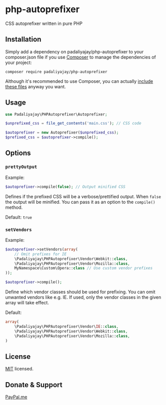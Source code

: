 # php-autoprefixer
CSS autoprefixer written in pure PHP

## Installation
Simply add a dependency on padaliyajay/php-autoprefixer to your composer.json file if you use [Composer](https://getcomposer.org/) to manage the dependencies of your project:
```
composer require padaliyajay/php-autoprefixer
```
Although it's recommended to use Composer, you can actually [include these files](https://github.com/padaliyajay/php-autoprefixer/wiki/Installation) anyway you want.

## Usage
```php
use Padaliyajay\PHPAutoprefixer\Autoprefixer;

$unprefixed_css = file_get_contents('main.css'); // CSS code

$autoprefixer = new Autoprefixer($unprefixed_css);
$prefixed_css = $autoprefixer->compile();
```

## Options

### `prettyOutput`

Example:
```php
$autoprefixer->compile(false); // Output minified CSS
```
Defines if the prefixed CSS will be a verbose/prettified output. When `false` the output will be minified. You can pass it as an option to the `compile()` method.

Default: `true`

### `setVendors`

Example:
```php
$autoprefixer->setVendors(array(
    // Omit prefixes for IE
    \Padaliyajay\PHPAutoprefixer\Vendor\Webkit::class,
    \Padaliyajay\PHPAutoprefixer\Vendor\Mozilla::class,
    MyNamespace\Custom\Opera::class // Use custom vendor prefixes
));

$autoprefixer->compile();
```
Define which vendor classes should be used for prefixing. You can omit unwanted vendors like e.g. IE. If used, only the vendor classes in the given array will take effect.

Default: 
```php
array(
    \Padaliyajay\PHPAutoprefixer\Vendor\IE::class,
    \Padaliyajay\PHPAutoprefixer\Vendor\Webkit::class,
    \Padaliyajay\PHPAutoprefixer\Vendor\Mozilla::class,
)
```

## License

[MIT](http://opensource.org/licenses/MIT) licensed.


## Donate & Support
[PayPal.me](https://www.paypal.me/padaliyajay/)
